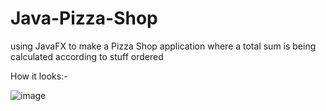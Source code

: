 # Java-Pizza-Shop
using JavaFX to make a Pizza Shop application where a total sum is being calculated according to stuff ordered


How it looks:-

![image](https://github.com/Siamax1/Java-Pizza-Shop/assets/111352185/c2f1a238-c5a2-425d-8e72-4d5cf9488c8c)
